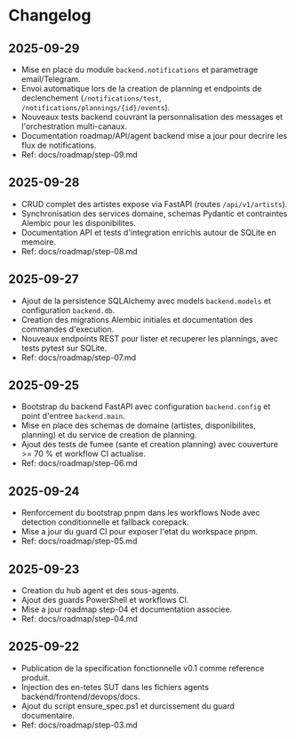 # Changelog

## 2025-09-29
- Mise en place du module `backend.notifications` et parametrage email/Telegram.
- Envoi automatique lors de la creation de planning et endpoints de declenchement (`/notifications/test`, `/notifications/plannings/{id}/events`).
- Nouveaux tests backend couvrant la personnalisation des messages et l'orchestration multi-canaux.
- Documentation roadmap/API/agent backend mise a jour pour decrire les flux de notifications.
- Ref: docs/roadmap/step-09.md

## 2025-09-28
- CRUD complet des artistes expose via FastAPI (routes `/api/v1/artists`).
- Synchronisation des services domaine, schemas Pydantic et contraintes Alembic pour les disponibilites.
- Documentation API et tests d'integration enrichis autour de SQLite en memoire.
- Ref: docs/roadmap/step-08.md

## 2025-09-27
- Ajout de la persistence SQLAlchemy avec models `backend.models` et configuration `backend.db`.
- Creation des migrations Alembic initiales et documentation des commandes d'execution.
- Nouveaux endpoints REST pour lister et recuperer les plannings, avec tests pytest sur SQLite.
- Ref: docs/roadmap/step-07.md

## 2025-09-25
- Bootstrap du backend FastAPI avec configuration `backend.config` et point d'entree `backend.main`.
- Mise en place des schemas de domaine (artistes, disponibilites, planning) et du service de creation de planning.
- Ajout des tests de fumee (sante et creation planning) avec couverture >= 70 % et workflow CI actualise.
- Ref: docs/roadmap/step-06.md

## 2025-09-24
- Renforcement du bootstrap pnpm dans les workflows Node avec detection conditionnelle et fallback corepack.
- Mise a jour du guard CI pour exposer l'etat du workspace pnpm.
- Ref: docs/roadmap/step-05.md

## 2025-09-23
- Creation du hub agent et des sous-agents.
- Ajout des guards PowerShell et workflows CI.
- Mise a jour roadmap step-04 et documentation associee.
- Ref: docs/roadmap/step-04.md

## 2025-09-22
- Publication de la specification fonctionnelle v0.1 comme reference produit.
- Injection des en-tetes SUT dans les fichiers agents backend/frontend/devops/docs.
- Ajout du script ensure_spec.ps1 et durcissement du guard documentaire.
- Ref: docs/roadmap/step-03.md
